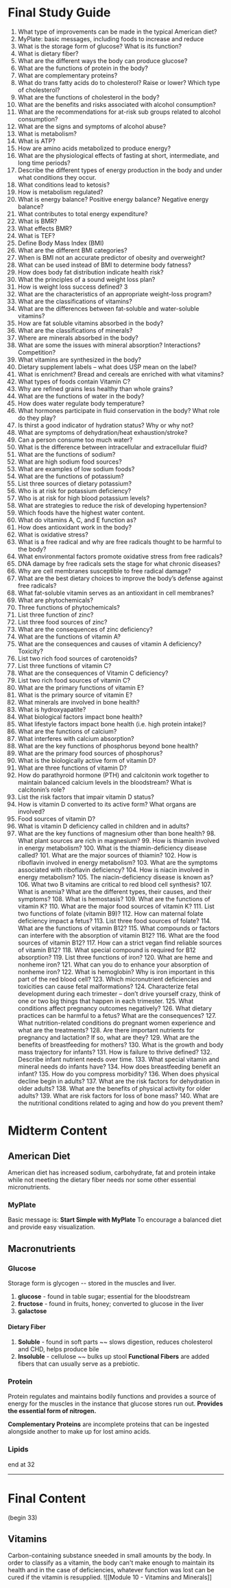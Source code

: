# Final Study Guide
1. What type of improvements can be made in the typical American diet? 
2. MyPlate: basic messages, including foods to increase and reduce 
3. What is the storage form of glucose? What is its function? 
4. What is dietary fiber? 
5. What are the different ways the body can produce glucose? 
6. What are the functions of protein in the body? 
7. What are complementary proteins? 
8. What do trans fatty acids do to cholesterol? Raise or lower? Which type of cholesterol? 
9. What are the functions of cholesterol in the body? 
10. What are the benefits and risks associated with alcohol consumption? 
11. What are the recommendations for at-risk sub groups related to alcohol consumption? 
12. What are the signs and symptoms of alcohol abuse? 
13. What is metabolism? 
14. What is ATP? 
15. How are amino acids metabolized to produce energy? 
16. What are the physiological effects of fasting at short, intermediate, and long time periods? 
17. Describe the different types of energy production in the body and under what conditions they occur. 
18. What conditions lead to ketosis? 
19. How is metabolism regulated? 
20. What is energy balance? Positive energy balance? Negative energy balance? 
21. What contributes to total energy expenditure? 
22. What is BMR? 
23. What effects BMR? 
24. What is TEF? 
25. Define Body Mass Index (BMI) 
26. What are the different BMI categories? 
27. When is BMI not an accurate predictor of obesity and overweight?
28. What can be used instead of BMI to determine body fatness? 
29. How does body fat distribution indicate health risk? 
30. What the principles of a sound weight loss plan? 
31. How is weight loss success defined? 3
32. What are the characteristics of an appropriate weight-loss program? 
33. What are the classifications of vitamins? 
34. What are the differences between fat-soluble and water-soluble vitamins? 
35. How are fat soluble vitamins absorbed in the body? 
36. What are the classifications of minerals? 
37. Where are minerals absorbed in the body? 
38. What are some the issues with mineral absorption? Interactions? Competition? 
39. What vitamins are synthesized in the body? 
40. Dietary supplement labels – what does USP mean on the label? 
41. What is enrichment? Bread and cereals are enriched with what vitamins? 
42. What types of foods contain Vitamin C? 
43. Why are refined grains less healthy than whole grains? 
44. What are the functions of water in the body? 
45. How does water regulate body temperature? 
46. What hormones participate in fluid conservation in the body? What role do they play? 
47. Is thirst a good indicator of hydration status? Why or why not? 
48. What are symptoms of dehydration/heat exhaustion/stroke? 
49. Can a person consume too much water? 
50. What is the difference between intracellular and extracellular fluid? 
51. What are the functions of sodium? 
52. What are high sodium food sources? 
53. What are examples of low sodium foods?
54. What are the functions of potassium? 
55. List three sources of dietary potassium? 
56. Who is at risk for potassium deficiency? 
57. Who is at risk for high blood potassium levels? 
58. What are strategies to reduce the risk of developing hypertension? 
59. Which foods have the highest water content. 
60. What do vitamins A, C, and E function as? 
61. How does antioxidant work in the body? 
62. What is oxidative stress? 
63. What is a free radical and why are free radicals thought to be harmful to the body? 
64. What environmental factors promote oxidative stress from free radicals? 
65. DNA damage by free radicals sets the stage for what chronic diseases? 
66. Why are cell membranes susceptible to free radical damage? 
67. What are the best dietary choices to improve the body’s defense against free radicals? 
68. What fat-soluble vitamin serves as an antioxidant in cell membranes? 
69. What are phytochemicals? 
70. Three functions of phytochemicals? 
71. List three function of zinc? 
72. List three food sources of zinc? 
73. What are the consequences of zinc deficiency? 
74. What are the functions of vitamin A? 
75. What are the consequences and causes of vitamin A deficiency? Toxicity? 
76. List two rich food sources of carotenoids? 
77. List three functions of vitamin C? 
78. What are the consequences of Vitamin C deficiency? 
79. List two rich food sources of vitamin C? 
80. What are the primary functions of vitamin E? 
81. What is the primary source of vitamin E? 
82. What minerals are involved in bone health? 
83. What is hydroxyapatite? 
84. What biological factors impact bone health? 
85. What lifestyle factors impact bone health (i.e. high protein intake)? 
86. What are the functions of calcium? 
87. What interferes with calcium absorption? 
88. What are the key functions of phosphorus beyond bone health? 
89. What are the primary food sources of phosphorus? 
90. What is the biologically active form of vitamin D? 
91. What are three functions of vitamin D? 
92. How do parathyroid hormone (PTH) and calcitonin work together to maintain balanced calcium levels in the bloodstream? What is calcitonin’s role? 
93. List the risk factors that impair vitamin D status? 
94. How is vitamin D converted to its active form? What organs are involved? 
95. Food sources of vitamin D? 
96. What is vitamin D deficiency called in children and in adults? 
97. What are the key functions of magnesium other than bone health? 98. What plant sources are rich in magnesium? 99. How is thiamin involved in energy metabolism? 100. What is the thiamin-deficiency disease called? 101. What are the major sources of thiamin? 102. How is riboflavin involved in energy metabolism? 103. What are the symptoms associated with riboflavin deficiency? 104. How is niacin involved in energy metabolism? 105. The niacin-deficiency disease is known as? 106. What two B vitamins are critical to red blood cell synthesis? 107. What is anemia? What are the different types, their causes, and their symptoms? 108. What is hemostasis? 109. What are the functions of vitamin K? 110. What are the major food sources of vitamin K? 111. List two functions of folate (vitamin B9)? 112. How can maternal folate deficiency impact a fetus? 113. List three food sources of folate? 114. What are the functions of vitamin B12? 115. What compounds or factors can interfere with the absorption of vitamin B12? 116. What are the food sources of vitamin B12? 117. How can a strict vegan find reliable sources of vitamin B12? 118. What special compound is required for B12 absorption? 119. List three functions of iron? 120. What are heme and nonheme iron? 121. What can you do to enhance your absorption of nonheme iron? 122. What is hemoglobin? Why is iron important in this part of the red blood cell? 123. Which micronutrient deficiencies and toxicities can cause fetal malformations? 124. Characterize fetal development during each trimester – don’t drive yourself crazy, think of one or two big things that happen in each trimester. 125. What conditions affect pregnancy outcomes negatively? 126. What dietary practices can be harmful to a fetus? What are the consequences? 127. What nutrition-related conditions do pregnant women experience and what are the treatments? 128. Are there important nutrients for pregnancy and lactation? If so, what are they? 129. What are the benefits of breastfeeding for mothers? 130. What is the growth and body mass trajectory for infants? 131. How is failure to thrive defined? 132. Describe infant nutrient needs over time. 133. What special vitamin and mineral needs do infants have? 134. How does breastfeeding benefit an infant? 135. How do you compress morbidity? 136. When does physical decline begin in adults? 137. What are the risk factors for dehydration in older adults? 138. What are the benefits of physical activity for older adults? 139. What are risk factors for loss of bone mass? 140. What are the nutritional conditions related to aging and how do you prevent them?
# Midterm Content
## American Diet
American diet has increased sodium, carbohydrate, fat and protein intake while not meeting the dietary fiber needs nor some other essential micronutrients. 
### MyPlate
Basic message is: **Start Simple with MyPlate** 
To encourage a balanced diet and provide easy visualization. 
## Macronutrients
### Glucose
Storage form is glycogen -- stored in the muscles and liver. 
1. **glucose** - found in table sugar; essential for the bloodstream
2. **fructose** - found in fruits, honey; converted to glucose in the liver
3. **galactose**
#### Dietary Fiber
1. **Soluble** - found in soft parts ~~ slows digestion, reduces cholesterol and CHD, helps produce bile
2. **Insoluble** - cellulose ~~ bulks up stool 
**Functional Fibers** are added fibers that can usually serve as a prebiotic.
### Protein
Protein regulates and maintains bodily functions and provides a source of energy for the muscles in the instance that glucose stores run out. 
**Provides the essential form of nitrogen.** 

**Complementary Proteins** are incomplete proteins that can be ingested alongside another to make up for lost amino acids. 
### Lipids

end at 32

---
# Final Content
(begin 33)
## Vitamins
Carbon-containing substance sneeded in small amounts by the body. In order to classify as a vitamin, the body can't make enough to maintain its health and in the case of deficiencies, whatever function was lost can be cured if the vitamin is resupplied. 
![[Module 10 - Vitamins and Minerals]]